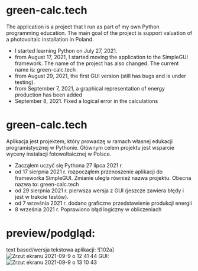 # green-calc.tech
The application is a project that I run as part of my own Python programming education. 
The main goal of the project is support valuation of a photovoltaic installation in Poland.
- I started learning Python on July 27, 2021.
- from August 17, 2021, I started moving the application to the SimpleGUI framework. The name of the project has also changed. The current name is: green-calc.tech 
- from August 29, 2021, the first GUI version (still has bugs and is under testing).
- from September 7, 2021, a graphical representation of energy production has been added
- September 8, 2021. Fixed a logical error in the calculations

# green-calc.tech
Aplikacja jest projektem, który prowadzę w ramach własnej edukacji programistycznej w Pythonie.
Głównym celem projektu jest wsparcie wyceny instalacji fotowoltaicznej w Polsce.
- Zacząłem uczyć się Pythona 27 lipca 2021 r.
- od 17 sierpnia 2021 r. rozpocząłem przenoszenie aplikacji do frameworka SimpleGUI. Zmianie uległa również nazwa projektu. Obecna nazwa to: green-calc.tech 
- od 29 sierpnia 2021 r. pierwsza wersja z GUI (jeszcze zawiera błędy i jest w trakcie testów).
- od 7 września 2021 r. dodano graficzne przedstawienie produkcji energii
- 8 września 2021 r. Poprawiono błąd logiczny w obliczeniach

# preview/podgląd:
text based/wersja tekstowa aplikacji:
![102a]![Zrzut ekranu 2021-09-9 o 12 41 44](https://user-images.githubusercontent.com/88628174/132671986-5ec5bb57-78b1-4685-a58f-530ab1b00e53.png)
GUI:
![Zrzut ekranu 2021-09-9 o 13 10 43](https://user-images.githubusercontent.com/88628174/132675740-9f747c73-6fb3-4eb5-b809-76f9f799bab7.png)



